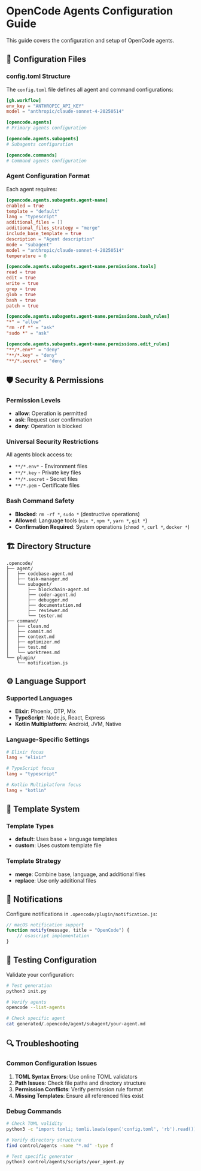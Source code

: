 # OpenCode Agents Configuration Guide

This guide covers the configuration and setup of OpenCode agents.

## 🔧 Configuration Files

### config.toml Structure

The `config.toml` file defines all agent and command configurations:

```toml
[gh.workflow]
env_key = "ANTHROPIC_API_KEY"
model = "anthropic/claude-sonnet-4-20250514"

[opencode.agents]
# Primary agents configuration

[opencode.agents.subagents]
# Subagents configuration

[opencode.commands]
# Command agents configuration
```

### Agent Configuration Format

Each agent requires:

```toml
[opencode.agents.subagents.agent-name]
enabled = true
template = "default"
lang = "typescript"
additional_files = []
additional_files_strategy = "merge"
include_base_template = true
description = "Agent description"
mode = "subagent"
model = "anthropic/claude-sonnet-4-20250514"
temperature = 0

[opencode.agents.subagents.agent-name.permissions.tools]
read = true
edit = true
write = true
grep = true
glob = true
bash = true
patch = true

[opencode.agents.subagents.agent-name.permissions.bash_rules]
"*" = "allow"
"rm -rf *" = "ask"
"sudo *" = "ask"

[opencode.agents.subagents.agent-name.permissions.edit_rules]
"**/*.env*" = "deny"
"**/*.key" = "deny"
"**/*.secret" = "deny"
```

## 🛡️ Security & Permissions

### Permission Levels

- **allow**: Operation is permitted
- **ask**: Request user confirmation
- **deny**: Operation is blocked

### Universal Security Restrictions

All agents block access to:
- `**/*.env*` - Environment files
- `**/*.key` - Private key files
- `**/*.secret` - Secret files
- `**/*.pem` - Certificate files

### Bash Command Safety

- **Blocked**: `rm -rf *`, `sudo *` (destructive operations)
- **Allowed**: Language tools (`mix *`, `npm *`, `yarn *`, `git *`)
- **Confirmation Required**: System operations (`chmod *`, `curl *`, `docker *`)

## 🏗️ Directory Structure

```
.opencode/
├── agent/
│   ├── codebase-agent.md
│   ├── task-manager.md
│   └── subagent/
│       ├── blockchain-agent.md
│       ├── coder-agent.md
│       ├── debugger.md
│       ├── documentation.md
│       ├── reviewer.md
│       └── tester.md
├── command/
│   ├── clean.md
│   ├── commit.md
│   ├── context.md
│   ├── optimizer.md
│   ├── test.md
│   └── worktrees.md
└── plugin/
    └── notification.js
```

## ⚙️ Language Support

### Supported Languages

- **Elixir**: Phoenix, OTP, Mix
- **TypeScript**: Node.js, React, Express
- **Kotlin Multiplatform**: Android, JVM, Native

### Language-Specific Settings

```toml
# Elixir focus
lang = "elixir"

# TypeScript focus  
lang = "typescript"

# Kotlin Multiplatform focus
lang = "kotlin"
```

## 🔄 Template System

### Template Types

- **default**: Uses base + language templates
- **custom**: Uses custom template file

### Template Strategy

- **merge**: Combine base, language, and additional files
- **replace**: Use only additional files

## 📱 Notifications

Configure notifications in `.opencode/plugin/notification.js`:

```javascript
// macOS notification support
function notify(message, title = "OpenCode") {
    // osascript implementation
}
```

## 🧪 Testing Configuration

Validate your configuration:

```bash
# Test generation
python3 init.py

# Verify agents
opencode --list-agents

# Check specific agent
cat generated/.opencode/agent/subagent/your-agent.md
```

## 🔍 Troubleshooting

### Common Configuration Issues

1. **TOML Syntax Errors**: Use online TOML validators
2. **Path Issues**: Check file paths and directory structure
3. **Permission Conflicts**: Verify permission rule format
4. **Missing Templates**: Ensure all referenced files exist

### Debug Commands

```bash
# Check TOML validity
python3 -c "import tomli; tomli.loads(open('config.toml', 'rb').read())"

# Verify directory structure
find control/agents -name "*.md" -type f

# Test specific generator
python3 control/agents/scripts/your_agent.py
```
